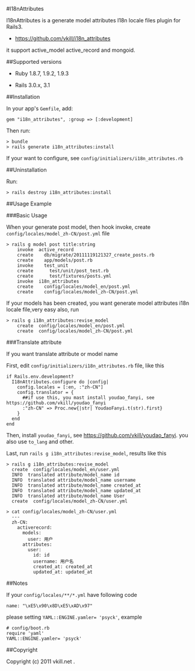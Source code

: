 #I18nAttributes

I18nAttributes is a generate model attributes I18n locale files plugin for Rails3.

* https://github.com/vkill/i18n_attributes

it support active_model active_record and mongoid.

##Supported versions

* Ruby 1.8.7, 1.9.2, 1.9.3

* Rails 3.0.x, 3.1


##Installation

In your app's `Gemfile`, add:

    gem "i18n_attributes", :group => [:development]

Then run:

    > bundle
    > rails generate i18n_attributes:install

If your want to configure, see `config/initializers/i18n_attributes.rb`


##Uninstallation

Run:

    > rails destroy i18n_attributes:install


##Usage Example

###Basic Usage

When your generate post model, then hook invoke, create `config/locales/model_zh-CN/post.yml` file

    > rails g model post title:string
        invoke  active_record
        create    db/migrate/20111119121327_create_posts.rb
        create    app/models/post.rb
        invoke    test_unit
        create      test/unit/post_test.rb
        create      test/fixtures/posts.yml
        invoke  i18n_attributes
        create    config/locales/model_en/post.yml
        create    config/locales/model_zh-CN/post.yml

If your models has been created, you want generate model attributes i18n locale file,very easy also, run

    > rails g i18n_attributes:revise_model
        create  config/locales/model_en/post.yml
        create  config/locales/model_zh-CN/post.yml

###Translate attribute

If you want translate attribute or model name

First, edit `config/initializers/i18n_attributes.rb` file, like this

    if Rails.env.development?
      I18nAttributes.configure do |config|
        config.locales = [:en, :"zh-CN"]
        config.translator = {
          ##if use this, you mast install youdao_fanyi, see https://github.com/vkill/youdao_fanyi
          :"zh-CN" => Proc.new{|str| YoudaoFanyi.t(str).first}
        }
      end
    end

Then, install `youdao_fanyi`, see https://github.com/vkill/youdao_fanyi. you also use `to_lang` and other.

Last, run `rails g i18n_attributes:revise_model`, results like this

    > rails g i18n_attributes:revise_model
      create  config/locales/model_en/user.yml
      INFO  translated attribute/model_name id
      INFO  translated attribute/model_name username
      INFO  translated attribute/model_name created_at
      INFO  translated attribute/model_name updated_at
      INFO  translated attribute/model_name User
      create  config/locales/model_zh-CN/user.yml

    > cat config/locales/model_zh-CN/user.yml
      ---
      zh-CN:
        activerecord:
          models:
            user: 用户
          attributes:
            user:
              id: id
              username: 用户名
              created_at: created_at
              updated_at: updated_at


##Notes

If your `config/locales/**/*.yml` have following code

    name: "\xE5\x90\x8D\xE5\xAD\x97"

please setting `YAML::ENGINE.yamler= 'psyck'`, example

    # config/boot.rb
    require 'yaml'
    YAML::ENGINE.yamler= 'psyck'



##Copyright

Copyright (c) 2011 vkill.net .

